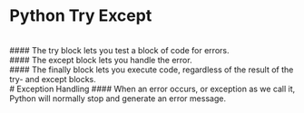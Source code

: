 # Python Try Except
<br>
#### The try block lets you test a block of code for errors.
<br>
#### The except block lets you handle the error.
<br>
#### The finally block lets you execute code, regardless of the result of the try- and except blocks.
<br>
# Exception Handling
#### When an error occurs, or exception as we call it, Python will normally stop and generate an error message.
